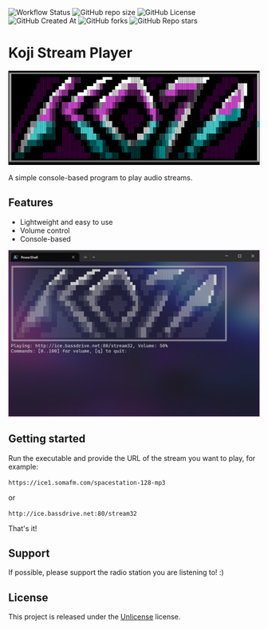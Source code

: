 
![Workflow Status](https://github.com/MaxGripe/koji-stream-player/actions/workflows/dotnet.yml/badge.svg)
![GitHub repo size](https://img.shields.io/github/repo-size/MaxGripe/repository-template)
![GitHub License](https://img.shields.io/github/license/MaxGripe/repository-template)
![GitHub Created At](https://img.shields.io/github/created-at/MaxGripe/repository-template)
![GitHub forks](https://img.shields.io/github/forks/MaxGripe/repository-template)
![GitHub Repo stars](https://img.shields.io/github/stars/MaxGripe/repository-template)

# Koji Stream Player

![Koji](gfx/koji.png)

A simple console-based program to play audio streams.

## Features

- Lightweight and easy to use
- Volume control
- Console-based

![Koji](gfx/terminal.png)

## Getting started

Run the executable and provide the URL of the stream you want to play, for example:

`https://ice1.somafm.com/spacestation-128-mp3`

or

`http://ice.bassdrive.net:80/stream32`

That's it!

## Support

If possible, please support the radio station you are listening to! :)

## License

This project is released under the [Unlicense](LICENSE) license.
